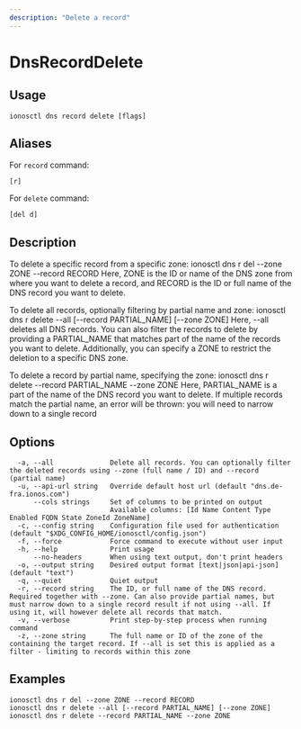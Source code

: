 ```yaml
---
description: "Delete a record"
---
```


# DnsRecordDelete

## Usage

```text
ionosctl dns record delete [flags]
```

## Aliases

For `record` command:

```text
[r]
```

For `delete` command:

```text
[del d]
```

## Description

To delete a specific record from a specific zone:
ionosctl dns r del --zone ZONE --record RECORD
Here, ZONE is the ID or name of the DNS zone from where you want to delete a record, and RECORD is the ID or full name of the DNS record you want to delete.

To delete all records, optionally filtering by partial name and zone:
ionosctl dns r delete --all [--record PARTIAL_NAME] [--zone ZONE]
Here, --all deletes all DNS records. You can also filter the records to delete by providing a PARTIAL_NAME that matches part of the name of the records you want to delete. Additionally, you can specify a ZONE to restrict the deletion to a specific DNS zone.

To delete a record by partial name, specifying the zone:
ionosctl dns r delete --record PARTIAL_NAME --zone ZONE
Here, PARTIAL_NAME is a part of the name of the DNS record you want to delete. If multiple records match the partial name, an error will be thrown: you will need to narrow down to a single record

## Options

```text
  -a, --all              Delete all records. You can optionally filter the deleted records using --zone (full name / ID) and --record (partial name)
  -u, --api-url string   Override default host url (default "dns.de-fra.ionos.com")
      --cols strings     Set of columns to be printed on output 
                         Available columns: [Id Name Content Type Enabled FQDN State ZoneId ZoneName]
  -c, --config string    Configuration file used for authentication (default "$XDG_CONFIG_HOME/ionosctl/config.json")
  -f, --force            Force command to execute without user input
  -h, --help             Print usage
      --no-headers       When using text output, don't print headers
  -o, --output string    Desired output format [text|json|api-json] (default "text")
  -q, --quiet            Quiet output
  -r, --record string    The ID, or full name of the DNS record. Required together with --zone. Can also provide partial names, but must narrow down to a single record result if not using --all. If using it, will however delete all records that match.
  -v, --verbose          Print step-by-step process when running command
  -z, --zone string      The full name or ID of the zone of the containing the target record. If --all is set this is applied as a filter - limiting to records within this zone
```

## Examples

```text
ionosctl dns r del --zone ZONE --record RECORD
ionosctl dns r delete --all [--record PARTIAL_NAME] [--zone ZONE]
ionosctl dns r delete --record PARTIAL_NAME --zone ZONE
```


